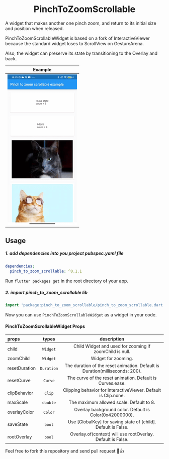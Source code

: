 <div align="center" style="text-align:center">
<h1 align="center">PinchToZoomScrollable</h1>
</div>

A widget that makes another one pinch zoom, and return to its initial size and position when released.

PinchToZoomScrollableWidget is based on a fork of InteractiveViewer because the standard widget loses to ScrollView on GestureArena.

Also, the widget can preserve its state by transitioning to the Overlay and back.

| Example                        |
|--------------------------------|
| ![Example](images/example.gif) |

## Usage

##### 1. add dependencies into you project pubspec.yaml file

```yaml
dependencies:
  pinch_to_zoom_scrollable: ^0.1.1
```

Run `flutter packages get` in the root directory of your app.

##### 2. import pinch_to_zoom_scrollable lib

```dart
import 'package:pinch_to_zoom_scrollable/pinch_to_zoom_scrollable.dart';
```

Now you can use `PinchToZoomScrollableWidget` as a widget in your code.

#### PinchToZoomScrollableWidget Props

| props         |   types    |                                 description                                  |
|:--------------|:----------:|:----------------------------------------------------------------------------:|
| child         |  `Widget`  |           Child Widget and used for zooming if zoomChild is null.            |
| zoomChild     |  `Widget`  |                             Widget for zooming.                              |
| resetDuration | `Duration` | The duration of the reset animation. Default is Duration(milliseconds: 200). |
| resetCurve    |  `Curve`   |          The curve of the reset animation. Default is Curves.ease.           |
| clipBehavior  |   `Clip`   |        Clipping behavior for InteractiveViewer. Default is Clip.none.        |
| maxScale      |  `double`  |                   The maximum allowed scale. Default to 8.                   |
| overlayColor  |  `Color`   |           Overlay background color. Default is Color(0x42000000).            |
| saveState     |   `bool`   |        Use [GlobalKey] for saving state of [child]. Default is False.        |
| rootOverlay   |   `bool`   |         Overlay.of(context) will use rootOverlay. Default is False.          |

Feel free to fork this repository and send pull request 🏁👍
